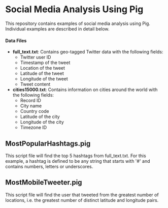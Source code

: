 Social Media Analysis Using Pig
===================
This repository contains examples of social media analysis using Pig.  Individual examples are described in detail below.

#### <i class="icon-folder-open"></i> Data Files
- **full_text.txt**: Contains geo-tagged Twitter data with the following fields:
	- Twitter user ID
	- Timestamp of the tweet
	- Location of the tweet
	- Latitude of the tweet
	- Longitude of the tweet
	- Tweet content
- **cities15000.txt**: Contains information on cities around the world with the following fields:
	- Record ID
	- City name
	- Country code
	- Latitude of the city
	- Longitude of the city
	- Timezone ID

MostPopularHashtags.pig
-------------

This script file will find the top 5 hashtags from full_text.txt.  For this example, a hashtag is defined to be any string that starts with '#' and contains numbers, letters or underscores.

MostMobileTweeter.pig
-------------

This script file will find the user that tweeted from the greatest number of locations, i.e. the greatest number of distinct latitude and longitude pairs.
